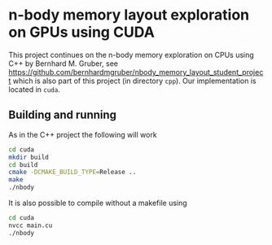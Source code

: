 # n-body memory layout exploration on GPUs using CUDA

This project continues on the n-body memory exploration on CPUs using C++ by Bernhard M. Gruber, see
https://github.com/bernhardmgruber/nbody_memory_layout_student_project
which is also part of this project (in directory `cpp`).
Our implementation is located in `cuda`.

## Building and running

As in the C++ project the following will work
```bash
cd cuda
mkdir build
cd build
cmake -DCMAKE_BUILD_TYPE=Release ..
make
./nbody
```

It is also possible to compile without a makefile using
```bash
cd cuda
nvcc main.cu
./nbody
```
